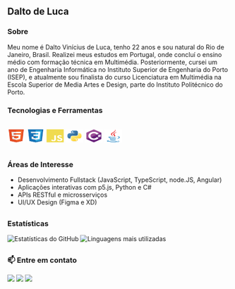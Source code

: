 ## Dalto de Luca

### Sobre

Meu nome é Dalto Vinícius de Luca, tenho 22 anos e sou natural do Rio de Janeiro, Brasil. Realizei meus estudos em Portugal, onde concluí o ensino médio com formação técnica em Multimédia. Posteriormente, cursei um ano de Engenharia Informática no Instituto Superior de Engenharia do Porto (ISEP), e atualmente sou finalista do curso Licenciatura em Multimédia na Escola Superior de Media Artes e Design, parte do Instituto Politécnico do Porto.

### Tecnologias e Ferramentas

<div style="display: inline_block"><br>
    <img align="center" alt="HTML" height="30" width="40" src="https://raw.githubusercontent.com/devicons/devicon/master/icons/html5/html5-original.svg">
    <img align="center" alt="CSS" height="30" width="40" src="https://raw.githubusercontent.com/devicons/devicon/master/icons/css3/css3-original.svg">
    <img align="center" alt="JavaScript" height="30" width="40" src="https://raw.githubusercontent.com/devicons/devicon/master/icons/javascript/javascript-plain.svg">
    <img align="center" alt="Python" height="30" width="40" src="https://raw.githubusercontent.com/devicons/devicon/master/icons/python/python-original.svg">
    <img align="center" alt="C#" height="30" width="40" src="https://raw.githubusercontent.com/devicons/devicon/master/icons/csharp/csharp-original.svg">
    <img align="center" alt="Java" height="30" width="40" src="https://raw.githubusercontent.com/devicons/devicon/master/icons/java/java-original.svg">
</div>

<br>

### Áreas de Interesse

- Desenvolvimento Fullstack (JavaScript, TypeScript, node.JS, Angular)
- Aplicações interativas com p5.js, Python e C#
- APIs RESTful e microsserviços
- UI/UX Design (Figma e XD)

<!-- ### Projetos em destaque
- [Nome do Projeto](link): Descrição objetiva do que o projeto faz e quais tecnologias foram utilizadas.
-->

##

### Estatísticas

![Estatísticas do GitHub](https://github-readme-stats.vercel.app/api?username=daltodeluca&show_icons=true&theme=gotham&hide=issues&count_private=true)
![Linguagens mais utilizadas](https://github-readme-stats.vercel.app/api/top-langs/?username=daltodeluca&layout=compact&theme=gotham)

##

### 📫 Entre em contato

<div> 
 <a href="https://discord.gg/DKxw3NDKcN" target="_blank"><img src="https://img.shields.io/badge/Discord-7289DA?style=for-the-badge&logo=discord&logoColor=white"></a> 
 <a href="mailto:daltodeluca@gmail.com"><img src="https://img.shields.io/badge/Gmail-D14836?style=for-the-badge&logo=gmail&logoColor=white"></a>
 <a href="https://www.linkedin.com/in/dalto-de-luca-626b47225" target="_blank"><img src="https://img.shields.io/badge/LinkedIn-0077B5?style=for-the-badge&logo=linkedin&logoColor=white"></a> 
</div>
